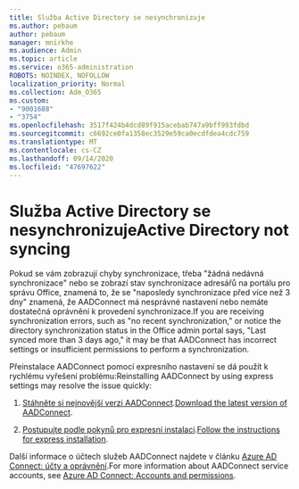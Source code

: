```yaml
---
title: Služba Active Directory se nesynchronizuje
ms.author: pebaum
author: pebaum
manager: mnirkhe
ms.audience: Admin
ms.topic: article
ms.service: o365-administration
ROBOTS: NOINDEX, NOFOLLOW
localization_priority: Normal
ms.collection: Adm_O365
ms.custom:
- "9001688"
- "3754"
ms.openlocfilehash: 3517f424b4dcd89f915acebab747a9bff993fdbd
ms.sourcegitcommit: c6692ce0fa1358ec3529e59ca0ecdfdea4cdc759
ms.translationtype: MT
ms.contentlocale: cs-CZ
ms.lasthandoff: 09/14/2020
ms.locfileid: "47697622"
---
```

# <a name="active-directory-not-syncing"></a><span data-ttu-id="48906-102">Služba Active Directory se nesynchronizuje</span><span class="sxs-lookup"><span data-stu-id="48906-102">Active Directory not syncing</span></span>

<span data-ttu-id="48906-103">Pokud se vám zobrazují chyby synchronizace, třeba "žádná nedávná synchronizace" nebo se zobrazí stav synchronizace adresářů na portálu pro správu Office, znamená to, že se "naposledy synchronizace před více než 3 dny" znamená, že AADConnect má nesprávné nastavení nebo nemáte dostatečná oprávnění k provedení synchronizace.</span><span class="sxs-lookup"><span data-stu-id="48906-103">If you are receiving synchronization errors, such as "no recent synchronization," or notice the directory synchronization status in the Office admin portal says, "Last synced more than 3 days ago," it may be that AADConnect has incorrect settings or insufficient permissions to perform a synchronization.</span></span>  

<span data-ttu-id="48906-104">Přeinstalace AADConnect pomocí expresního nastavení se dá použít k rychlému vyřešení problému:</span><span class="sxs-lookup"><span data-stu-id="48906-104">Reinstalling AADConnect by using express settings may resolve the issue quickly:</span></span>

1. <span data-ttu-id="48906-105">[Stáhněte si nejnovější verzi AADConnect](https://go.microsoft.com/fwlink/?LinkId=615771).</span><span class="sxs-lookup"><span data-stu-id="48906-105">[Download the latest version of AADConnect](https://go.microsoft.com/fwlink/?LinkId=615771).</span></span>

2. <span data-ttu-id="48906-106">[Postupujte podle pokynů pro expresní instalaci](https://docs.microsoft.com/azure/active-directory/hybrid/how-to-connect-install-express).</span><span class="sxs-lookup"><span data-stu-id="48906-106">[Follow the instructions for express installation](https://docs.microsoft.com/azure/active-directory/hybrid/how-to-connect-install-express).</span></span>

<span data-ttu-id="48906-107">Další informace o účtech služeb AADConnect najdete v článku [Azure AD Connect: účty a oprávnění](https://docs.microsoft.com/azure/active-directory/hybrid/reference-connect-accounts-permissions).</span><span class="sxs-lookup"><span data-stu-id="48906-107">For more information about AADConnect service accounts, see [Azure AD Connect: Accounts and permissions](https://docs.microsoft.com/azure/active-directory/hybrid/reference-connect-accounts-permissions).</span></span>
